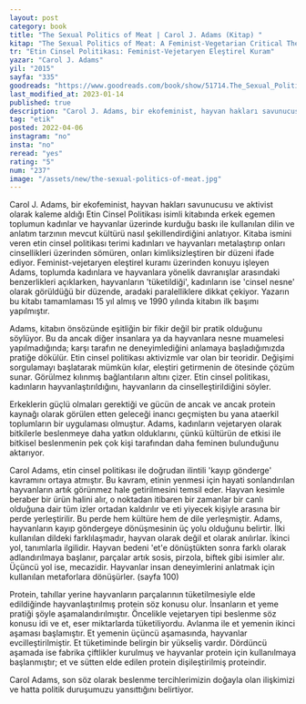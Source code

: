 ```yaml
---
layout: post
category: book
title: "The Sexual Politics of Meat | Carol J. Adams (Kitap) "
kitap: "The Sexual Politics of Meat: A Feminist-Vegetarian Critical Theory"
tr: "Etin Cinsel Politikası: Feminist-Vejetaryen Eleştirel Kuram"
yazar: "Carol J. Adams"
yil: "2015"
sayfa: "335"
goodreads: "https://www.goodreads.com/book/show/51714.The_Sexual_Politics_of_Meat"
last_modified_at: 2023-01-14
published: true
description: "Carol J. Adams, bir ekofeminist, hayvan hakları savunucusu ve aktivist olarak kaleme aldığı Etin Cinsel Politikası isimli kitabında erkek egemen toplumun kadınlar ve hayvanlar üzerinde kurduğu baskı ile kullanılan dilin ve anlatım tarzının mevcut kültürü nasıl şekillendirdiğini anlatıyor."
tag: "etik"
posted: 2022-04-06
instagram: "no"
insta: "no"
reread: "yes"
rating: "5"
num: "237"
image: "/assets/new/the-sexual-politics-of-meat.jpg"
---
```


Carol J. Adams, bir ekofeminist, hayvan hakları savunucusu ve aktivist olarak kaleme aldığı Etin Cinsel Politikası isimli kitabında erkek egemen toplumun kadınlar ve hayvanlar üzerinde kurduğu baskı ile kullanılan dilin ve anlatım tarzının mevcut kültürü nasıl şekillendirdiğini anlatıyor. Kitaba ismini veren etin cinsel politikası terimi kadınları ve hayvanları metalaştırıp onları cinsellikleri üzerinden sömüren, onları kimliksizleştiren bir düzeni ifade ediyor. Feminist-vejetaryen eleştirel kuramı üzerinden konuyu işleyen Adams, toplumda kadınlara ve hayvanlara yönelik davranışlar arasındaki benzerlikleri açıklarken, hayvanların 'tüketildiği', kadınların ise 'cinsel nesne' olarak görüldüğü bir düzende, aradaki paralelliklere dikkat çekiyor. Yazarın bu kitabı tamamlaması 15 yıl almış ve 1990 yılında kitabın ilk başımı yapılmıştır.

Adams, kitabın önsözünde eşitliğin bir fikir değil bir pratik olduğunu söylüyor. Bu da ancak diğer insanlara ya da hayvanlara nesne muamelesi yapılmadığında; karşı tarafın ne deneyimlediğini anlamaya başladığımızda pratiğe dökülür. Etin cinsel politikası aktivizmle var olan bir teoridir. Değişimi sorgulamayı başlatarak mümkün kılar, eleştiri getirmenin de ötesinde çözüm sunar. Görülmez kılınmış bağlantıların altını çizer. Etin cinsel politikası, kadınların hayvanlaştırıldığını, hayvanların da cinselleştirildiğini söyler.

Erkeklerin güçlü olmaları gerektiği ve gücün de ancak ve ancak protein kaynağı olarak görülen etten geleceği inancı geçmişten bu yana ataerkil toplumların bir uygulaması olmuştur. Adams, kadınların vejetaryen olarak bitkilerle beslenmeye daha yatkın olduklarını, çünkü kültürün de etkisi ile bitkisel beslenmenin pek çok kişi tarafından daha feminen bulunduğunu aktarıyor.

Carol Adams, etin cinsel politikası ile doğrudan ilintili 'kayıp gönderge' kavramını ortaya atmıştır. Bu kavram, etinin yenmesi için hayati sonlandırılan hayvanların artık görünmez hale getirilmesini temsil eder. Hayvan kesimle beraber bir ürün halini alır, o noktadan itibaren bir zamanlar bir canlı olduğuna dair tüm izler ortadan kaldırılır ve eti yiyecek kişiyle arasına bir perde yerleştirilir. Bu perde hem kültüre hem de dile yerleşmiştir. Adams, hayvanların kayıp göndergeye dönüşmesinin üç yolu olduğunu belirtir. İlki kullanılan dildeki farklılaşmadır, hayvan olarak değil et olarak anılırlar. İkinci yol, tanımlarla ilgilidir. Hayvan bedeni 'et'e dönüştükten sonra farklı olarak adlandırılmaya başlanır, parçalar artık sosis, pirzola, biftek gibi isimler alır. Üçüncü yol ise, mecazidir. Hayvanlar insan deneyimlerini anlatmak için kullanılan metaforlara dönüşürler. (sayfa 100)

Protein, tahıllar yerine hayvanların parçalarının tüketilmesiyle elde edildiğinde hayvanlaştırılmış protein söz konusu olur. İnsanların et yeme pratiği şöyle aşamalandırılmıştır. Öncelikle vejetaryen tipi beslenme söz konusu idi ve et, eser miktarlarda tüketiliyordu. Avlanma ile et yemenin ikinci aşaması başlamıştır. Et yemenin üçüncü aşamasında, hayvanlar evcilleştirilmiştir. Et tüketiminde belirgin bir yükseliş vardır. Dördüncü aşamada ise fabrika çiftlikler kurulmuş ve hayvanlar protein için kullanılmaya başlanmıştır; et ve sütten elde edilen protein dişileştirilmiş proteindir.

Carol Adams, son söz olarak beslenme tercihlerimizin doğayla olan ilişkimizi ve hatta politik duruşumuzu yansıttığını belirtiyor.
